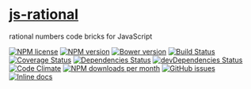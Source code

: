 [js-rational](http://aureooms.github.io/js-rational)
===

rational numbers code bricks for JavaScript

[![NPM license](http://img.shields.io/npm/l/aureooms-js-rational.svg?style=flat)](https://raw.githubusercontent.com/aureooms/js-rational/master/LICENSE)
[![NPM version](http://img.shields.io/npm/v/aureooms-js-rational.svg?style=flat)](https://www.npmjs.org/package/aureooms-js-rational)
[![Bower version](http://img.shields.io/bower/v/aureooms-js-rational.svg?style=flat)](http://bower.io/search/?q=aureooms-js-rational)
[![Build Status](http://img.shields.io/travis/aureooms/js-rational.svg?style=flat)](https://travis-ci.org/aureooms/js-rational)
[![Coverage Status](http://img.shields.io/coveralls/aureooms/js-rational.svg?style=flat)](https://coveralls.io/r/aureooms/js-rational)
[![Dependencies Status](http://img.shields.io/david/aureooms/js-rational.svg?style=flat)](https://david-dm.org/aureooms/js-rational#info=dependencies)
[![devDependencies Status](http://img.shields.io/david/dev/aureooms/js-rational.svg?style=flat)](https://david-dm.org/aureooms/js-rational#info=devDependencies)
[![Code Climate](http://img.shields.io/codeclimate/github/aureooms/js-rational.svg?style=flat)](https://codeclimate.com/github/aureooms/js-rational)
[![NPM downloads per month](http://img.shields.io/npm/dm/aureooms-js-rational.svg?style=flat)](https://www.npmjs.org/package/aureooms-js-rational)
[![GitHub issues](http://img.shields.io/github/issues/aureooms/js-rational.svg?style=flat)](https://github.com/aureooms/js-rational/issues)
[![Inline docs](http://inch-ci.org/github/aureooms/js-rational.svg?branch=master&style=shields)](http://inch-ci.org/github/aureooms/js-rational)
